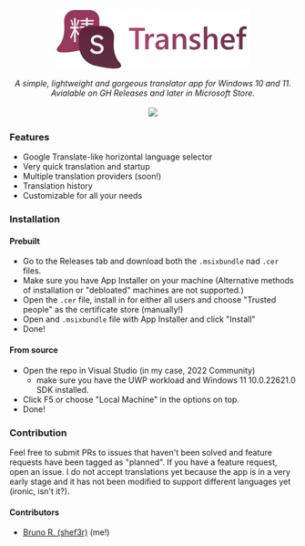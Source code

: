 <p align=center>
    <img align=center src="Assets/logowtext.png" alt="Transhef logo">
<br><br>
<i>A simple, lightweight and gorgeous translator app for Windows 10 and 11.<br> Avialable on GH Releases and later in Microsoft Store.</i><br><br>
<img src="https://img.shields.io/badge/contributions-welcome-brightgreen.svg?style=flat">
</p>

### Features
- Google Translate-like horizontal language selector
- Very quick translation and startup
- Multiple translation providers (soon!)
- Translation history
- Customizable for all your needs

### Installation
#### Prebuilt
- Go to the Releases tab and download both the `.msixbundle` nad `.cer` files.
- Make sure you have App Installer on your machine (Alternative methods of installation or "debloated" machines are not supported.)
- Open the `.cer` file, install in for either all users and choose "Trusted people" as the certificate store (manually!)
- Open and `.msixbundle` file with App Installer and click "Install"
- Done!
#### From source
- Open the repo in Visual Studio (in my case, 2022 Community)
    - make sure you have the UWP workload and Windows 11 10.0.22621.0 SDK installed.
- Click F5 or choose "Local Machine" in the options on top.
- Done!

### Contribution
Feel free to submit PRs to issues that haven't been solved and feature requests have been tagged as "planned". If you have a feature request, open an issue. I do not accept translations yet because the app is in a very early stage and it has not been modified to support different languages yet (ironic, isn't it?).

#### Contributors

- [Bruno R. (shef3r)](https://github.com/shef3r/) (me!)
